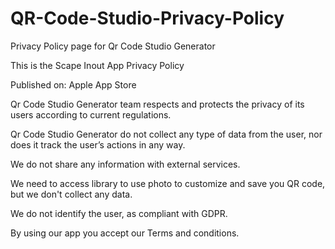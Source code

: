 # QR-Code-Studio-Privacy-Policy

Privacy Policy page for Qr Code Studio Generator

This is the Scape Inout App Privacy Policy

Published on: Apple App Store

Qr Code Studio Generator team respects and protects the privacy of its users according to current regulations.

Qr Code Studio Generator do not collect any type of data from the user, nor does it track the user’s actions in any way.

We do not share any information with external services.

We need to access library to use photo to customize and save you QR code, but we don't collect any data.

We do not identify the user, as compliant with GDPR.

By using our app you accept our Terms and conditions.
